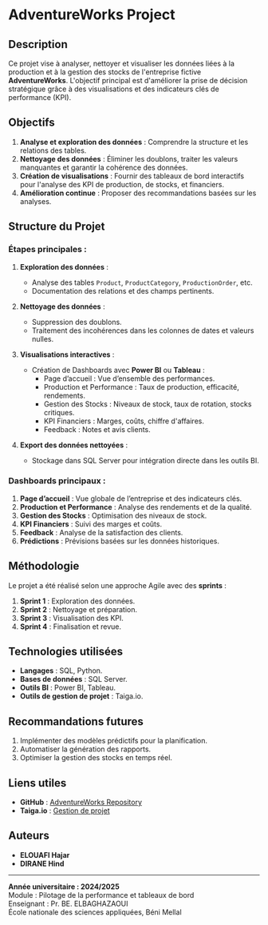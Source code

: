# AdventureWorks Project

## Description
Ce projet vise à analyser, nettoyer et visualiser les données liées à la production et à la gestion des stocks de l'entreprise fictive **AdventureWorks**. L'objectif principal est d'améliorer la prise de décision stratégique grâce à des visualisations et des indicateurs clés de performance (KPI).

## Objectifs
1. **Analyse et exploration des données** : Comprendre la structure et les relations des tables.
2. **Nettoyage des données** : Éliminer les doublons, traiter les valeurs manquantes et garantir la cohérence des données.
3. **Création de visualisations** : Fournir des tableaux de bord interactifs pour l'analyse des KPI de production, de stocks, et financiers.
4. **Amélioration continue** : Proposer des recommandations basées sur les analyses.

## Structure du Projet
### Étapes principales :
1. **Exploration des données** :
   - Analyse des tables `Product`, `ProductCategory`, `ProductionOrder`, etc.
   - Documentation des relations et des champs pertinents.

2. **Nettoyage des données** :
   - Suppression des doublons.
   - Traitement des incohérences dans les colonnes de dates et valeurs nulles.

3. **Visualisations interactives** :
   - Création de Dashboards avec **Power BI** ou **Tableau** :
     - Page d’accueil : Vue d’ensemble des performances.
     - Production et Performance : Taux de production, efficacité, rendements.
     - Gestion des Stocks : Niveaux de stock, taux de rotation, stocks critiques.
     - KPI Financiers : Marges, coûts, chiffre d'affaires.
     - Feedback : Notes et avis clients.

4. **Export des données nettoyées** :
   - Stockage dans SQL Server pour intégration directe dans les outils BI.

### Dashboards principaux :
1. **Page d’accueil** : Vue globale de l’entreprise et des indicateurs clés.
2. **Production et Performance** : Analyse des rendements et de la qualité.
3. **Gestion des Stocks** : Optimisation des niveaux de stock.
4. **KPI Financiers** : Suivi des marges et coûts.
5. **Feedback** : Analyse de la satisfaction des clients.
6. **Prédictions** : Prévisions basées sur les données historiques.

## Méthodologie
Le projet a été réalisé selon une approche Agile avec des **sprints** :
1. **Sprint 1** : Exploration des données.
2. **Sprint 2** : Nettoyage et préparation.
3. **Sprint 3** : Visualisation des KPI.
4. **Sprint 4** : Finalisation et revue.

## Technologies utilisées
- **Langages** : SQL, Python.
- **Bases de données** : SQL Server.
- **Outils BI** : Power BI, Tableau.
- **Outils de gestion de projet** : Taiga.io.

## Recommandations futures
1. Implémenter des modèles prédictifs pour la planification.
2. Automatiser la génération des rapports.
3. Optimiser la gestion des stocks en temps réel.

## Liens utiles
- **GitHub** : [AdventureWorks Repository](https://github.com/hajar0000/AdventureWorks-.git)
- **Taiga.io** : [Gestion de projet](https://tree.taiga.io/project/hajar0000-adventureworks-dataset/backlog)

## Auteurs
- **ELOUAFI Hajar**
- **DIRANE Hind**

---
**Année universitaire : 2024/2025**  
Module : Pilotage de la performance et tableaux de bord  
Enseignant : Pr. BE. ELBAGHAZAOUI  
École nationale des sciences appliquées, Béni Mellal
